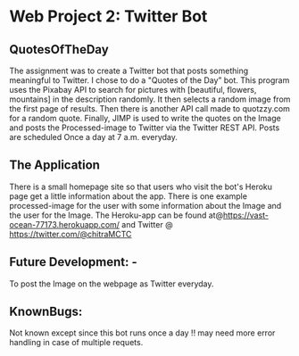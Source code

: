 # Web Project 2: Twitter Bot

## QuotesOfTheDay
The assignment was to create a Twitter bot that posts something meaningful to Twitter. I chose to do a "Quotes of the Day” bot. This program uses the Pixabay API to search for pictures with [beautiful, flowers, mountains] in the description randomly. It then selects a random image from the first page of results. Then there is another API call made to quotzzy.com for a random quote. Finally, JIMP is used to write the quotes on the Image and posts the Processed-image to Twitter via the Twitter REST API. Posts are scheduled Once a day at 7 a.m. everyday.

## The Application

There is a small homepage site so that users who visit the bot's Heroku page get a little information about the app. There is one example processed-image for the user with some information about the Image and the user for the Image.
The Heroku-app can be found at@https://vast-ocean-77173.herokuapp.com/ and Twitter @ https://twitter.com/@chitraMCTC


## Future Development: -
To post the Image on the webpage as Twitter everyday.

## KnownBugs:
Not known except since this bot runs once a day !! may need more error handling in case of multiple requets.
